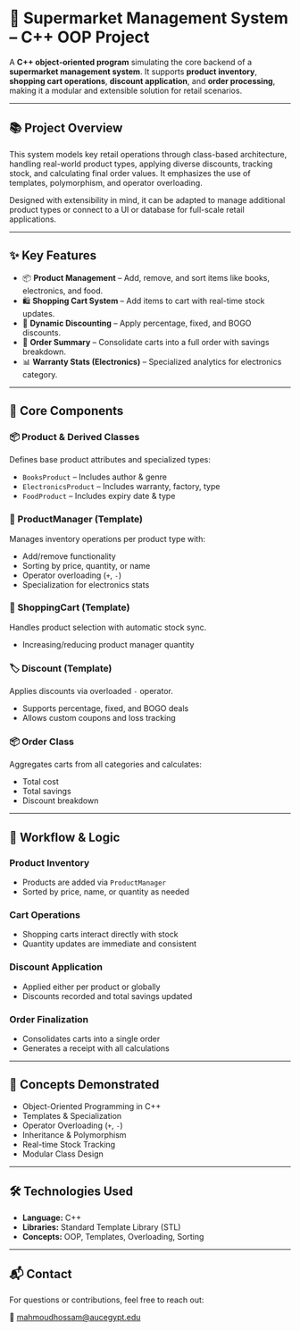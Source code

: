 # 🛒 Supermarket Management System – C++ OOP Project

A **C++ object-oriented program** simulating the core backend of a **supermarket management system**. It supports **product inventory**, **shopping cart operations**, **discount application**, and **order processing**, making it a modular and extensible solution for retail scenarios.

---

## 📚 Project Overview

This system models key retail operations through class-based architecture, handling real-world product types, applying diverse discounts, tracking stock, and calculating final order values. It emphasizes the use of templates, polymorphism, and operator overloading.

Designed with extensibility in mind, it can be adapted to manage additional product types or connect to a UI or database for full-scale retail applications.

---

## ✨ Key Features

- 📦 **Product Management** – Add, remove, and sort items like books, electronics, and food.
- 🛍️ **Shopping Cart System** – Add items to cart with real-time stock updates.
- 💸 **Dynamic Discounting** – Apply percentage, fixed, and BOGO discounts.
- 🧾 **Order Summary** – Consolidate carts into a full order with savings breakdown.
- 📊 **Warranty Stats (Electronics)** – Specialized analytics for electronics category.

---

## 🧱 Core Components

### 📦 Product & Derived Classes  
Defines base product attributes and specialized types:
- `BooksProduct` – Includes author & genre  
- `ElectronicsProduct` – Includes warranty, factory, type  
- `FoodProduct` – Includes expiry date & type

### 🧠 ProductManager (Template)  
Manages inventory operations per product type with:
- Add/remove functionality  
- Sorting by price, quantity, or name  
- Operator overloading (`+`, `-`)  
- Specialization for electronics stats

### 🛒 ShoppingCart (Template)  
Handles product selection with automatic stock sync.
- Increasing/reducing product manager quantity  

### 🏷️ Discount (Template)  
Applies discounts via overloaded `-` operator.
- Supports percentage, fixed, and BOGO deals  
- Allows custom coupons and loss tracking

### 📦 Order Class  
Aggregates carts from all categories and calculates:
- Total cost  
- Total savings  
- Discount breakdown

---

## 🔁 Workflow & Logic

### Product Inventory  
- Products are added via `ProductManager`  
- Sorted by price, name, or quantity as needed

### Cart Operations  
- Shopping carts interact directly with stock  
- Quantity updates are immediate and consistent

### Discount Application  
- Applied either per product or globally  
- Discounts recorded and total savings updated

### Order Finalization  
- Consolidates carts into a single order  
- Generates a receipt with all calculations

---


## 🧠 Concepts Demonstrated

- Object-Oriented Programming in C++  
- Templates & Specialization  
- Operator Overloading (`+`, `-`)  
- Inheritance & Polymorphism  
- Real-time Stock Tracking  
- Modular Class Design

---

## 🛠️ Technologies Used

- **Language:** C++  
- **Libraries:** Standard Template Library (STL)  
- **Concepts:** OOP, Templates, Overloading, Sorting

---

## 📬 Contact

For questions or contributions, feel free to reach out:

📧 mahmoudhossam@aucegypt.edu
